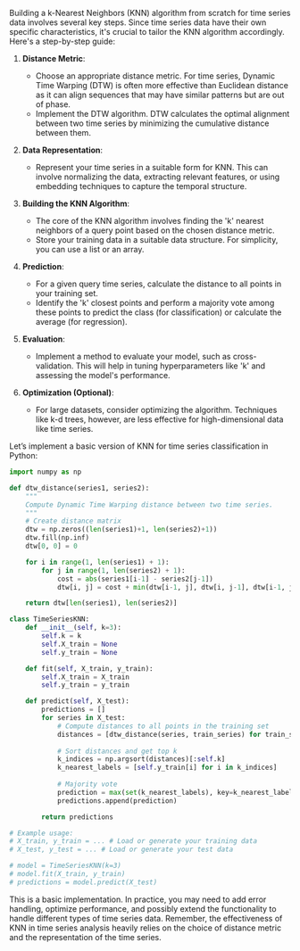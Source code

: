 Building a k-Nearest Neighbors (KNN) algorithm from scratch for time series data involves several key steps. Since time series data have their own specific characteristics, it's crucial to tailor the KNN algorithm accordingly. Here's a step-by-step guide:

1. **Distance Metric**:
   - Choose an appropriate distance metric. For time series, Dynamic Time Warping (DTW) is often more effective than Euclidean distance as it can align sequences that may have similar patterns but are out of phase.
   - Implement the DTW algorithm. DTW calculates the optimal alignment between two time series by minimizing the cumulative distance between them.

2. **Data Representation**:
   - Represent your time series in a suitable form for KNN. This can involve normalizing the data, extracting relevant features, or using embedding techniques to capture the temporal structure.

3. **Building the KNN Algorithm**:
   - The core of the KNN algorithm involves finding the 'k' nearest neighbors of a query point based on the chosen distance metric.
   - Store your training data in a suitable data structure. For simplicity, you can use a list or an array.

4. **Prediction**:
   - For a given query time series, calculate the distance to all points in your training set.
   - Identify the 'k' closest points and perform a majority vote among these points to predict the class (for classification) or calculate the average (for regression).

5. **Evaluation**:
   - Implement a method to evaluate your model, such as cross-validation. This will help in tuning hyperparameters like 'k' and assessing the model's performance.

6. **Optimization (Optional)**:
   - For large datasets, consider optimizing the algorithm. Techniques like k-d trees, however, are less effective for high-dimensional data like time series.

Let’s implement a basic version of KNN for time series classification in Python:

```python
import numpy as np

def dtw_distance(series1, series2):
    """
    Compute Dynamic Time Warping distance between two time series.
    """
    # Create distance matrix
    dtw = np.zeros((len(series1)+1, len(series2)+1))
    dtw.fill(np.inf)
    dtw[0, 0] = 0

    for i in range(1, len(series1) + 1):
        for j in range(1, len(series2) + 1):
            cost = abs(series1[i-1] - series2[j-1])
            dtw[i, j] = cost + min(dtw[i-1, j], dtw[i, j-1], dtw[i-1, j-1])

    return dtw[len(series1), len(series2)]

class TimeSeriesKNN:
    def __init__(self, k=3):
        self.k = k
        self.X_train = None
        self.y_train = None

    def fit(self, X_train, y_train):
        self.X_train = X_train
        self.y_train = y_train

    def predict(self, X_test):
        predictions = []
        for series in X_test:
            # Compute distances to all points in the training set
            distances = [dtw_distance(series, train_series) for train_series in self.X_train]
            
            # Sort distances and get top k
            k_indices = np.argsort(distances)[:self.k]
            k_nearest_labels = [self.y_train[i] for i in k_indices]
            
            # Majority vote
            prediction = max(set(k_nearest_labels), key=k_nearest_labels.count)
            predictions.append(prediction)

        return predictions

# Example usage:
# X_train, y_train = ... # Load or generate your training data
# X_test, y_test = ... # Load or generate your test data

# model = TimeSeriesKNN(k=3)
# model.fit(X_train, y_train)
# predictions = model.predict(X_test)
```

This is a basic implementation. In practice, you may need to add error handling, optimize performance, and possibly extend the functionality to handle different types of time series data. Remember, the effectiveness of KNN in time series analysis heavily relies on the choice of distance metric and the representation of the time series.